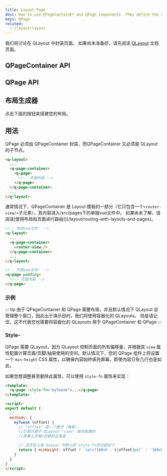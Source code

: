 ```yaml
---
title: Layout Page
desc: How to use QPageContainer and QPage components. They define the contents of your Quasar app pages.
keys: QPage
related:
  - /layout/layout
---
```

我们将讨论在 QLayout 中封装页面。 如果尚未准备好，请先阅读  [QLayout](/layout/layout) 文档页面。

## QPageContainer API
<doc-api file="QPageContainer" />

## QPage API
<doc-api file="QPage" />

## 布局生成器
点击下面的按钮来搭建您的布局。

<q-btn push color="brand-primary" icon-right="launch" label="布局生成器" href="/layout-builder" target="_blank" rel="noopener noreferrer" />

## 用法

QPage 必须由 QPageContainer 封装，而QPageContainer 又必须是 QLayout 的子节点。

```html
<q-layout>
  ...
  <q-page-container>
    <q-page>
      <!-- 页面内容 -->
    </q-page>
  </q-page-container>
  ...
</q-layout>
```
通常情况下，QPageContainer 是 Layout 模板的一部分（它只包含一个`<router-view/>`子元素），其内容进入/src/pages下的单独vue文件中。 如果尚未了解，请阅读[使用布局和页面进行路由]](/layout/routing-with-layouts-and-pages)。

```html
<!-- 布局vue文件: -->
<q-layout>
  ...
  <q-page-container>
    <router-view />
  </q-page-container>
  ...
</q-layout>

<!-- 页面vue文件: -->
<q-page padding>
  <!-- 页面内容 -->
</q-page>
```

### 示例
::: tip
由于 QPageContainer 和 QPage 需要布局，并且默认情况下 QLayout 会管理整个窗口，因此出于演示目的，我们将使用容器化的 QLayouts。 但是请记住，这不代表您也需要将容器化的 QLayouts 用于 QPageContainer 和 QPage
:::

<doc-example title="基础" file="QPage/Basic" />

### Style-

QPage 需要 QLayout，因为 QLayout 控制页面的所有偏移量，并根据其 `view` 属性配置计算页眉/页脚/抽屉使用的空间。默认情况下，您的 QPage 组件上将设置一个 `min-height` CSS 属性，以确保内容始终填充屏幕，即使内容只有几行也是如此。

如果您想调整甚至删除此属性，可以使用 `style-fn` 属性来实现：

```html
<template>
  <q-page :style-fn="myTweak">...</q-page>
</template>

<script>
export default {
  // ...
  methods: {
    myTweak (offset) {
      // "offset" 是一个数字（像素），
      //它表示基于 QLayout "view" 属性配置的
      //屏幕上页眉+页脚的总高度

      // 这实际上是 Quasar 中默认的 style-fn的功能如下
      return { minHeight: offset ? `calc(100vh - ${offset}px)` : '100vh' }
    }
  }
}
</script>
```
